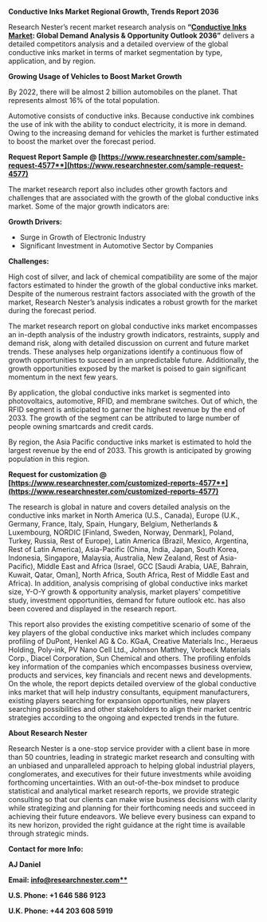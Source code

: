 ﻿**Conductive Inks Market Regional Growth, Trends Report 2036**

Research Nester’s recent market research analysis on **“[Conductive Inks Market](https://www.researchnester.com/reports/conductive-inks-market/4577): Global Demand Analysis & Opportunity Outlook 2036”** delivers a detailed competitors analysis and a detailed overview of the global conductive inks market in terms of market segmentation by type, application, and by region. 

**Growing Usage of Vehicles to Boost Market Growth**

By 2022, there will be almost 2 billion automobiles on the planet. That represents almost 16% of the total population.

Automotive consists of conductive inks. Because conductive ink combines the use of ink with the ability to conduct electricity, it is more in demand. Owing to the increasing demand for vehicles the market is further estimated to boost the market over the forecast period. 

**Request Report Sample @ [https://www.researchnester.com/sample-request-4577**](https://www.researchnester.com/sample-request-4577)**

The market research report also includes other growth factors and challenges that are associated with the growth of the global conductive inks market. Some of the major growth indicators are:

**Growth Drivers:**

- Surge in Growth of Electronic Industry
- Significant Investment in Automotive Sector by Companies

**Challenges:**

High cost of silver, and lack of chemical compatibility are some of the major factors estimated to hinder the growth of the global conductive inks market. Despite of the numerous restraint factors associated with the growth of the market, Research Nester’s analysis indicates a robust growth for the market during the forecast period.

The market research report on global conductive inks market encompasses an in-depth analysis of the industry growth indicators, restraints, supply and demand risk, along with detailed discussion on current and future market trends. These analyses help organizations identify a continuous flow of growth opportunities to succeed in an unpredictable future. Additionally, the growth opportunities exposed by the market is poised to gain significant momentum in the next few years.

By application, the global conductive inks market is segmented into photovoltaics, automotive, RFID, and membrane switches. Out of which, the RFID segment is anticipated to garner the highest revenue by the end of 2033. The growth of the segment can be attributed to large number of people owning smartcards and credit cards. 

By region, the Asia Pacific conductive inks market is estimated to hold the largest revenue by the end of 2033. This growth is anticipated by growing population in this region. 

**Request for customization @ [https://www.researchnester.com/customized-reports-4577**](https://www.researchnester.com/customized-reports-4577)**

The research is global in nature and covers detailed analysis on the conductive inks market in North America (U.S., Canada), Europe (U.K., Germany, France, Italy, Spain, Hungary, Belgium, Netherlands & Luxembourg, NORDIC [Finland, Sweden, Norway, Denmark], Poland, Turkey, Russia, Rest of Europe), Latin America (Brazil, Mexico, Argentina, Rest of Latin America), Asia-Pacific (China, India, Japan, South Korea, Indonesia, Singapore, Malaysia, Australia, New Zealand, Rest of Asia-Pacific), Middle East and Africa (Israel, GCC [Saudi Arabia, UAE, Bahrain, Kuwait, Qatar, Oman], North Africa, South Africa, Rest of Middle East and Africa). In addition, analysis comprising of global conductive inks market size, Y-O-Y growth & opportunity analysis, market players’ competitive study, investment opportunities, demand for future outlook etc. has also been covered and displayed in the research report.

This report also provides the existing competitive scenario of some of the key players of the global conductive inks market which includes company profiling of DuPont, Henkel AG & Co. KGaA, Creative Materials Inc., Heraeus Holding, Poly-ink, PV Nano Cell Ltd., Johnson Matthey, Vorbeck Materials Corp., Diacel Corporation, Sun Chemical and others. The profiling enfolds key information of the companies which encompasses business overview, products and services, key financials and recent news and developments. On the whole, the report depicts detailed overview of the global conductive inks market that will help industry consultants, equipment manufacturers, existing players searching for expansion opportunities, new players searching possibilities and other stakeholders to align their market centric strategies according to the ongoing and expected trends in the future.      

**About Research Nester**

Research Nester is a one-stop service provider with a client base in more than 50 countries, leading in strategic market research and consulting with an unbiased and unparalleled approach to helping global industrial players, conglomerates, and executives for their future investments while avoiding forthcoming uncertainties. With an out-of-the-box mindset to produce statistical and analytical market research reports, we provide strategic consulting so that our clients can make wise business decisions with clarity while strategizing and planning for their forthcoming needs and succeed in achieving their future endeavors. We believe every business can expand to its new horizon, provided the right guidance at the right time is available through strategic minds.

**Contact for more Info:**

**AJ Daniel**

**Email: [info@researchnester.com**](mailto:info@researchnester.com)**

**U.S. Phone: +1 646 586 9123** 

**U.K. Phone: +44 203 608 5919**
